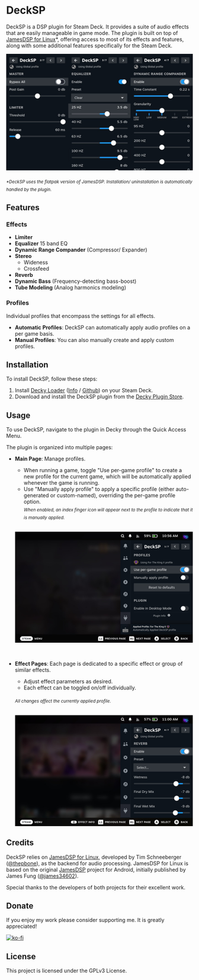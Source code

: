 # DeckSP

DeckSP is a DSP plugin for Steam Deck. It provides a suite of audio effects that are easily manageable in game mode. The plugin is built on top of [JamesDSP for Linux](https://github.com/Audio4Linux/JDSP4Linux)*, offering access to most of its effects and features, along with some additional features specifically for the Steam Deck.

![Main](./assets/main.png)

<sub><i>*DeckSP uses the flatpak version of JamesDSP. Installation/ uninstallation is automatically handled by the plugin.</i></sub>

## Features
### Effects

- **Limiter**
- **Equalizer** 15 band EQ
- **Dynamic Range Compander** (Compressor/ Expander)
- **Stereo**
  - Wideness
  - Crossfeed
- **Reverb**
- **Dynamic Bass** (Frequency-detecting bass-boost)
- **Tube Modeling** (Analog harmonics modeling)

### Profiles
Individual profiles that encompass the settings for all effects.

- **Automatic Profiles**: DeckSP can automatically apply audio profiles on a per game basis.
- **Manual Profiles**: You can also manually create and apply custom profiles.

## Installation

To install DeckSP, follow these steps:

1. Install [Decky Loader](https://wiki.deckbrew.xyz/en/user-guide/install) ([Info](https://wiki.deckbrew.xyz/en/user-guide/home) / [Github](https://github.com/SteamDeckHomebrew/decky-loader)) on your Steam Deck.
2. Download and install the DeckSP plugin from the [Decky Plugin Store](https://wiki.deckbrew.xyz/en/user-guide/plugin-store).



## Usage

To use DeckSP, navigate to the plugin in Decky through the Quick Access Menu.

The plugin is organized into multiple pages:

- **Main Page**: Manage profiles.
  - When running a game, toggle "Use per-game profile" to create a new profile for the current game, which will be automatically applied whenever the game is running.
  - Use "Manually apply profile" to apply a specific profile (either auto-generated or custom-named), overriding the per-game profile option.  
    <sub><i>When enabled, an index finger icon will appear next to the profile to indicate that it is manually applied.</i></sub>  
    <br/>

  ![Profiles](./assets/profiles.jpg)
  
  <br/>
- **Effect Pages**: Each page is dedicated to a specific effect or group of similar effects.
  - Adjust effect parameters as desired.
  - Each effect can be toggled on/off individually.
  
  <sub><i>All changes affect the currently applied profile.</i></sub>  
    <br/>

  ![Effect](./assets/effect.jpg)

## Credits

DeckSP relies on [JamesDSP for Linux](https://github.com/Audio4Linux/JDSP4Linux), developed by Tim Schneeberger ([@thepbone](https://github.com/thepbone)), as the backend for audio processing. JamesDSP for Linux is based on the original [JamesDSP](https://github.com/james34602/JamesDSPManager) project for Android, initially published by James Fung ([@james34602](https://github.com/james34602)).

Special thanks to the developers of both projects for their excellent work.

## Donate

If you enjoy my work please consider supporting me. It is greatly appreciated!

[![ko-fi](https://www.ko-fi.com/img/githubbutton_sm.svg)](https://ko-fi.com/jessebofill)

## License

This project is licensed under the GPLv3 License.